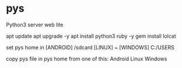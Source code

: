 # pys
Python3 server web lite

apt update
apt upgrade -y
apt install python3 ruby -y
gem install lolcat

set pys home in
[ANDROID]
  /sdcard
[LINUX]
  ~
[WINDOWS]
  C:/USERS

copy pys file in pys home from one of this: 
  Android
  Linux
  Windows

